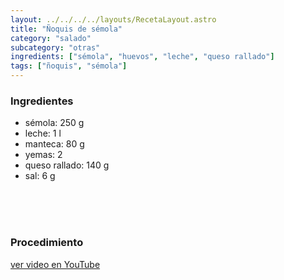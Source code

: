 ```yaml
---
layout: ../../../../layouts/RecetaLayout.astro
title: "Ñoquis de sémola"
category: "salado"
subcategory: "otras"
ingredients: ["sémola", "huevos", "leche", "queso rallado"]
tags: ["ñoquis", "sémola"]
---
```


<!-- ## Ñoquis de sémola · Gnocchi alla romana -->

### Ingredientes

- sémola: 250 g
- leche: 1 l
- manteca: 80 g
- yemas: 2
- queso rallado: 140 g
- sal: 6 g

<br><br><br>

### Procedimiento

<a href="https://youtu.be/tfGcwgU3vBc" target="_blank" rel="noopener noreferrer">ver video en YouTube</a>